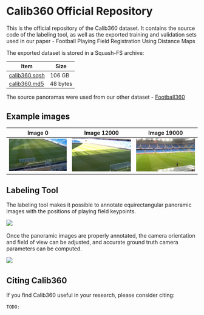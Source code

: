 # Calib360 Official Repository

This is the official repository of the Calib360 dataset. It contains the
source code of the labeling tool, as well as the exported training and validation
sets used in our paper - Football Playing Field Registration Using Distance Maps


The exported dataset is stored in a Squash-FS archive:

| Item | Size |
|--|--|
| [calib360.sqsh](https://vggnas.fiit.stuba.sk/download/datasets/calib360/calib360.sqsh) | 106 GB |
| [calib360.md5](https://vggnas.fiit.stuba.sk/download/datasets/calib360/calib360.md5) | 48 bytes |

The source panoramas were used from our other dataset - [Football360](https://github.com/IgorJanos/stuFootball360)


## Example images


| Image 0 | Image 12000 | Image 19000 |
|---------|-------------|-------------|
| ![](./doc/probe/0000000-cam.png) | ![](./doc/probe/0012000-cam.png) | ![](./doc/probe/0019000-cam.png) |


## Labeling Tool

The labeling tool makes it possible to annotate equirectangular panoramic images
with the positions of playing field keypoints.

![](./doc/images/annotation.gif)

Once the panoramic images are properly annotated, the camera orientation and field of view
can be adjusted, and accurate ground truth camera parameters can be computed.

![](./doc/images/pinhole.gif)


## Citing Calib360

If you find Calib360 useful in your research, please consider citing:

```
TODO:
```